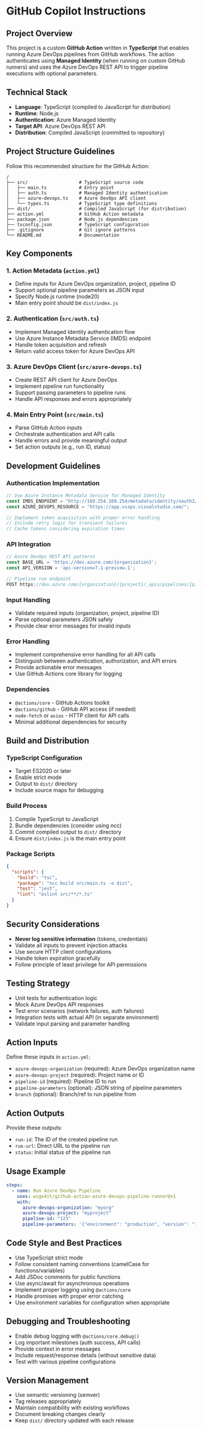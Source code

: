 # GitHub Copilot Instructions

## Project Overview

This project is a custom **GitHub Action** written in **TypeScript** that enables running Azure DevOps pipelines from GitHub workflows. The action authenticates using **Managed Identity** (when running on custom GitHub runners) and uses the Azure DevOps REST API to trigger pipeline executions with optional parameters.

## Technical Stack

- **Language**: TypeScript (compiled to JavaScript for distribution)
- **Runtime**: Node.js
- **Authentication**: Azure Managed Identity
- **Target API**: Azure DevOps REST API
- **Distribution**: Compiled JavaScript (committed to repository)

## Project Structure Guidelines

Follow this recommended structure for the GitHub Action:

```
/
├── src/                   # TypeScript source code
│   ├── main.ts            # Entry point
│   ├── auth.ts            # Managed Identity authentication
│   ├── azure-devops.ts    # Azure DevOps API client
│   └── types.ts           # TypeScript type definitions
├── dist/                  # Compiled JavaScript (for distribution)
├── action.yml             # GitHub Action metadata
├── package.json           # Node.js dependencies
├── tsconfig.json          # TypeScript configuration
├── .gitignore             # Git ignore patterns
└── README.md              # Documentation
```

## Key Components

### 1. Action Metadata (`action.yml`)

- Define inputs for Azure DevOps organization, project, pipeline ID
- Support optional pipeline parameters as JSON input
- Specify Node.js runtime (node20)
- Main entry point should be `dist/index.js`

### 2. Authentication (`src/auth.ts`)

- Implement Managed Identity authentication flow
- Use Azure Instance Metadata Service (IMDS) endpoint
- Handle token acquisition and refresh
- Return valid access token for Azure DevOps API

### 3. Azure DevOps Client (`src/azure-devops.ts`)

- Create REST API client for Azure DevOps
- Implement pipeline run functionality
- Support passing parameters to pipeline runs
- Handle API responses and errors appropriately

### 4. Main Entry Point (`src/main.ts`)

- Parse GitHub Action inputs
- Orchestrate authentication and API calls
- Handle errors and provide meaningful output
- Set action outputs (e.g., run ID, status)

## Development Guidelines

### Authentication Implementation

```typescript
// Use Azure Instance Metadata Service for Managed Identity
const IMDS_ENDPOINT = "http://169.254.169.254/metadata/identity/oauth2/token";
const AZURE_DEVOPS_RESOURCE = "https://app.vssps.visualstudio.com/";

// Implement token acquisition with proper error handling
// Include retry logic for transient failures
// Cache tokens considering expiration times
```

### API Integration

```typescript
// Azure DevOps REST API patterns
const BASE_URL = 'https://dev.azure.com/{organization}';
const API_VERSION = 'api-version=7.1-preview.1';

// Pipeline run endpoint
POST https://dev.azure.com/{organization}/{project}/_apis/pipelines/{pipelineId}/runs
```

### Input Handling

- Validate required inputs (organization, project, pipeline ID)
- Parse optional parameters JSON safely
- Provide clear error messages for invalid inputs

### Error Handling

- Implement comprehensive error handling for all API calls
- Distinguish between authentication, authorization, and API errors
- Provide actionable error messages
- Use GitHub Actions core library for logging

### Dependencies

- `@actions/core` - GitHub Actions toolkit
- `@actions/github` - GitHub API access (if needed)
- `node-fetch` or `axios` - HTTP client for API calls
- Minimal additional dependencies for security

## Build and Distribution

### TypeScript Configuration

- Target ES2020 or later
- Enable strict mode
- Output to `dist/` directory
- Include source maps for debugging

### Build Process

1. Compile TypeScript to JavaScript
2. Bundle dependencies (consider using ncc)
3. Commit compiled output to `dist/` directory
4. Ensure `dist/index.js` is the main entry point

### Package Scripts

```json
{
  "scripts": {
    "build": "tsc",
    "package": "ncc build src/main.ts -o dist",
    "test": "jest",
    "lint": "eslint src/**/*.ts"
  }
}
```

## Security Considerations

- **Never log sensitive information** (tokens, credentials)
- Validate all inputs to prevent injection attacks
- Use secure HTTP client configurations
- Handle token expiration gracefully
- Follow principle of least privilege for API permissions

## Testing Strategy

- Unit tests for authentication logic
- Mock Azure DevOps API responses
- Test error scenarios (network failures, auth failures)
- Integration tests with actual API (in separate environment)
- Validate input parsing and parameter handling

## Action Inputs

Define these inputs in `action.yml`:

- `azure-devops-organization` (required): Azure DevOps organization name
- `azure-devops-project` (required): Project name or ID
- `pipeline-id` (required): Pipeline ID to run
- `pipeline-parameters` (optional): JSON string of pipeline parameters
- `branch` (optional): Branch/ref to run pipeline from

## Action Outputs

Provide these outputs:

- `run-id`: The ID of the created pipeline run
- `run-url`: Direct URL to the pipeline run
- `status`: Initial status of the pipeline run

## Usage Example

```yaml
steps:
  - name: Run Azure DevOps Pipeline
    uses: wigo4it/github-action-azure-devops-pipeline-runner@v1
    with:
      azure-devops-organization: "myorg"
      azure-devops-project: "myproject"
      pipeline-id: "123"
      pipeline-parameters: '{"environment": "production", "version": "1.0.0"}'
```

## Code Style and Best Practices

- Use TypeScript strict mode
- Follow consistent naming conventions (camelCase for functions/variables)
- Add JSDoc comments for public functions
- Use async/await for asynchronous operations
- Implement proper logging using `@actions/core`
- Handle promises with proper error catching
- Use environment variables for configuration when appropriate

## Debugging and Troubleshooting

- Enable debug logging with `@actions/core.debug()`
- Log important milestones (auth success, API calls)
- Provide context in error messages
- Include request/response details (without sensitive data)
- Test with various pipeline configurations

## Version Management

- Use semantic versioning (semver)
- Tag releases appropriately
- Maintain compatibility with existing workflows
- Document breaking changes clearly
- Keep `dist/` directory updated with each release
